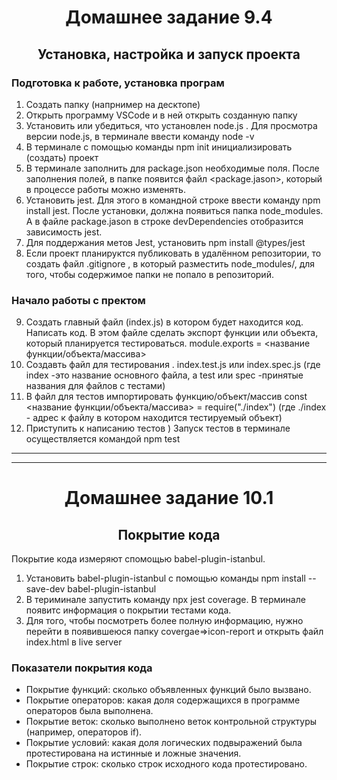 <h1 align="center">Домашнее задание 9.4</h1>

  <h2 align="center"> Установка, настройка и запуск проекта </h2>

### Подготовка к работе, установка програм

1. Создать папку (напрнимер на десктопе)
2. Открыть программу VSCode и в ней открыть созданную папку
3. Установить или убедиться, что установлен node.js . Для просмотра версии node.js, в терминале ввести команду node -v
4. В терминале с помощью команды npm init инициализировать (создать) проект
5. В терминале заполнить для package.json необходимые поля.
   После заполнения полей, в папке появится файл <package.jason>, который в процессе работы можно изменять.
6. Установить jest. Для этого в командной строке ввести команду npm install jest. После установки, должна появиться папка node_modules. А в файле package.jason в строке devDependencies отобразится зависимость jest.
7. Для поддержания метов Jest, установить npm install @types/jest
8. Если проект планируктся публиковать в удалённом репозитории, то создать файл .gitignore , в который разместить node_modules/, для того, чтобы содержимое папки не попало в репозиторий.

### Начало работы с пректом

9. Создать главный файл (index.js) в котором будет находится код. Написать код. В этом файле сделать экспорт функции или объекта, который планируется тестироваться.
   module.exports = <название функции/объекта/массива>
10. Создавть файл для тестирования . index.test.js или index.spec.js (где index -это название основного файла, а test или spec -принятые названия для файлов с тестами)
11. В файл для тестов импортировать функцию/объект/массив
    const <название функции/объекта/массива> = require("./index") (где ./index - адрес к файлу в котором находится тестируемый объект)
12. Приступить к написанию тестов )
    Запуск тестов в терминале осуществляется командой npm test

---

---

<h1 align="center">Домашнее задание 10.1</h1>

 <h2 align="center"> Покрытие кода </h2>

Покрытие кода измеряют спомощью babel-plugin-istanbul.

1.  Установить babel-plugin-istanbul с помощью команды npm install --save-dev babel-plugin-istanbul
2.  В териминале запустить команду npx jest coverage. В терминале появитс информация о покрытии тестами кода.
3.  Для того, чтобы посмотреть более полную информацию, нужно перейти в появившеюся папку covergae=>icon-report и открыть файл index.html в live server

### Показатели покрытия кода

- Покрытие функций: сколько объявленных функций было вызвано.
- Покрытие операторов: какая доля содержащихся в программе операторов была выполнена.
- Покрытие веток: сколько выполнено веток контрольной структуры (например, операторов if).
- Покрытие условий: какая доля логических подвыражений была протестирована на истинные и ложные значения.
- Покрытие строк: сколько строк исходного кода протестировано.
